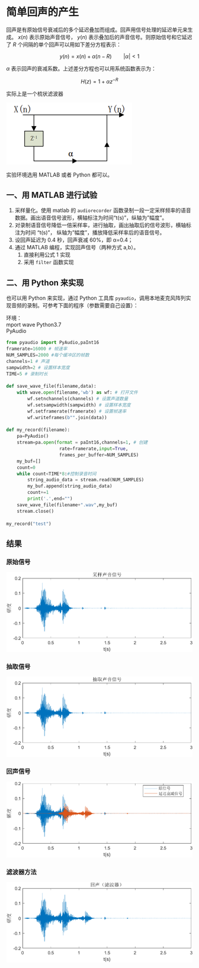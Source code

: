 # 简单回声的产生
回声是有原始信号衰减后的多个延迟叠加而组成。回声用信号处理的延迟单元来生成。 $x(n)$ 表示原始声音信号， $y(n)$ 表示叠加后的声音信号。则原始信号和它延迟了 $R$ 个间隔的单个回声可以用如下差分方程表示：

$$y(n) = x(n) + \alpha (n − R) \qquad |\alpha|<1 \tag{1}$$

$\alpha$ 表示回声的衰减系数。上述差分方程也可以用系统函数表示为：

$$H(z) = 1 + \alpha z^{−R} \tag{2}$$

实际上是一个梳状滤波器

![梳状滤波器](imgs/model.png)

实验环境选用 MATLAB 或者 Python 都可以。  
## 一、用 MATLAB 进行试验
1. 采样量化。使用 matlab 的 `audiorecorder` 函数录制一段一定采样频率的语音数据。画出语音信号波形，横轴标注为时间“t(s)”，纵轴为”幅度”。
2. 对录制语音信号降低一倍采样率，进行抽取，画出抽取后的信号波形，横轴标注为时间
“t(s)”， 纵轴为”幅度”，播放降低采样率后的语音信号。
3. 设回声延迟为 0.4 秒，回声衰减 60%，即 α=0.4；
4. 通过 MATLAB 编程，实现回声信号（两种方式 a,b）。
    1. 直接利用公式 1 实现
    2. 采用 `filter` 函数实现

## 二、用 Python 来实现
也可以用 Python 来实现，通过 Python 工具库 `pyaudio`，调用本地麦克风阵列实现音频的录制。可参考下面的程序（参数需要自己设置）：

环境：  
mport wave Python3.7  
PyAudio

```python
from pyaudio import PyAudio,paInt16
framerate=16000 # 帧速率
NUM_SAMPLES=2000 #每个缓冲区的帧数
channels=1 # 声道
sampwidth=2 # 设置样本宽度
TIME=5 # 录制时长

def save_wave_file(filename,data): 
    with wave.open(filename,'wb') as wf: # 打开文件
        wf.setnchannels(channels) # 设置声道数量
        wf.setsampwidth(sampwidth) # 设置样本宽度
        wf.setframerate(framerate) # 设置帧速率
        wf.writeframes(b"".join(data))

def my_record(filename):
    pa=PyAudio() 
    stream=pa.open(format = paInt16,channels=1, # 创建
                    rate=framerate,input=True,
                    frames_per_buffer=NUM_SAMPLES)
    my_buf=[]
    count=0
    while count<TIME*8:#控制录音时间
        string_audio_data = stream.read(NUM_SAMPLES)
        my_buf.append(string_audio_data)
        count+=1
        print('.',end="")
    save_wave_file(filename+".wav",my_buf)
    stream.close()

my_record("test")
```

## 结果
### 原始信号
![原始信号](imgs/original.png)
### 抽取信号
![抽取信号](imgs/downsampled.png)
### 回声信号
![回声信号](imgs/echo.png)
### 滤波器方法
![滤波器方法](imgs/filter.png)
